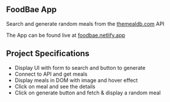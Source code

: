 ## FoodBae App

Search and generate random meals from the [themealdb.com](www.themealdb.com) API

The App can be found live at [foodbae.netlify.app](www.foodbae.netlify.app)

## Project Specifications

- Display UI with form to search and button to generate
- Connect to API and get meals
- Display meals in DOM with image and hover effect
- Click on meal and see the details
- Click on generate button and fetch & display a random meal
